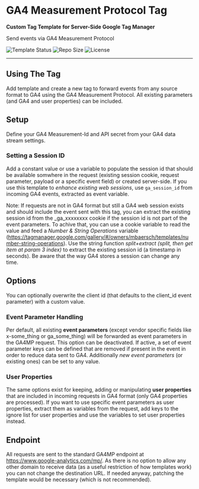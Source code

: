 # GA4 Measurement Protocol Tag 

**Custom Tag Template for Server-Side Google Tag Manager**

Send events via GA4 Measurement Protocol 

![Template Status](https://img.shields.io/badge/Community%20Template%20Gallery%20Status-submitted-orange) ![Repo Size](https://img.shields.io/github/repo-size/mbaersch/ga4mp-tag-server) ![License](https://img.shields.io/github/license/mbaersch/ga4mp-tag-server)


---

## Using The Tag
Add template and create a new tag to forward events from any source format to GA4 using the GA4 Measurement Protocol. All existing parameters (and GA4 and user properties) can be included.     

## Setup
Define your GA4 Measurement-Id and API secret from your GA4 data stream settings. 

### Setting a Session ID
Add a constant value or use a variable to populate the session id that should be available somwhere in the request (existing session cookie, request parameter, payload or a specific event field) or created server-side. If you use this template to *enhance existing web sessions*, use `ga_session_id` from incoming GA4 events, extracted as event variable. 

Note: If requests are not in GA4 format but still a GA4 web session exists and should include the event sent with this tag, you can extract the existing session id from the _ga_xxxxxxxx cookie if the session id is not part of the event parameters. To achive that, you can use a cookie variable to read the value and feed a *Number & String Operations* variable (https://tagmanager.google.com/gallery/#/owners/mbaersch/templates/number-string-operations). Use the string function *split+extract (split, then get item at param 3 index)* to extract the existing session id (a timestamp in seconds). Be aware that the way GA4 stores a session can change any time.   

## Options
You can optionally overwrite the client id (that defaults to the client_id event parameter) with a custom value. 

### Event Parameter Handling
Per default, all existing **event parameters** (except vendor specific fields like x-some_thing or ga_some_thing) will be forwarded as event parameters in the GA4MP request. This option can be deactivated. If active, a set of event parameter keys can be defined that are removed if present in the event in order to reduce data sent to GA4. Additionally *new event parameters* (or existing ones) can be set to any value. 

### User Properties
The same options exist for keeping, adding or manipulating **user properties** that are included in incoming requests in GA4 format (only GA4 properties are processed). If you want to use specific event parameters as user properties, extract them as variables from the request, add keys to the ignore list for user properties and use the variables to set user properties instead.   

## Endpoint
All requests are sent to the standard GA4MP endpoint at https://www.google-analytics.com/mp/. As there is no option to allow any other domain to receive data (as a useful restriction of how templates work) you can not change the destination URL. If needed anyway, patching the template would be necessary (which is not recommended).    
